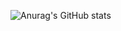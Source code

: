 ![Anurag's GitHub stats](https://github-readme-stats.vercel.app/api?username=VSDrops&theme=vision-friendly-dark&show_icons=true)
